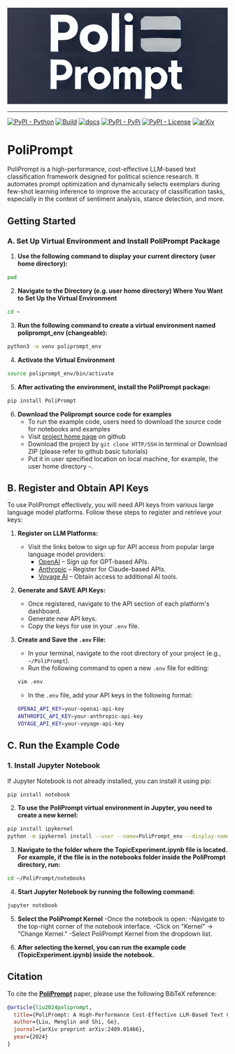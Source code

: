 
<p align="center">
  <img src="https://github.com/geshijoker/PoliPrompt/blob/main/poliprompt_logo.png" width="800" />
</p>

---

[![PyPI - Python](https://img.shields.io/badge/python-v3.10+-blue.svg)](https://pypi.org/project/PoliPrompt/)
[![Build](https://img.shields.io/github/actions/workflow/status/geshijoker/PoliPrompt/ci.yaml?branch=main)](https://github.com/geshijoker/PoliPrompt/actions)
[![docs](https://img.shields.io/badge/docs-Passing-green.svg)](https://poliprompt-tutorial.readthedocs.io/en/latest/)
[![PyPI - PyPi](https://img.shields.io/pypi/v/PoliPrompt)](https://pypi.org/project/poliprompt/)
[![PyPI - License](https://img.shields.io/badge/license-MIT-green.svg)](https://github.com/geshijoker/PoliPrompt/blob/main/LICENSE)
[![arXiv](https://img.shields.io/badge/arXiv-2409.01466-<COLOR>.svg)](https://arxiv.org/pdf/2409.01466)


# PoliPrompt
PoliPrompt is a high-performance, cost-effective LLM-based text classification framework designed for political science research. It automates prompt optimization and dynamically selects exemplars during few-shot learning inference to improve the accuracy of classification tasks, especially in the context of sentiment analysis, stance detection, and more.

## Getting Started
### A. Set Up Virtual Environment and Install PoliPrompt Package

1. **Use the following command to display your current directory (user home directory):**
   
```bash
pwd
```

2. **Navigate to the Directory (e.g. user home directory) Where You Want to Set Up the Virtual Environment**
   
```bash
cd ~
```

3. **Run the following command to create a virtual environment named poliprompt_env (changeable):**
   
```bash
python3 -m venv poliprompt_env
```

4. **Activate the Virtual Environment**
   
```bash
source poliprompt_env/bin/activate
```

5. **After activating the environment, install the PoliPrompt package:**
```bash
pip install PoliPrompt
```

6. **Download the Poliprompt source code for examples**
   - To run the example code, users need to download the source code for notebooks and examples
   - Visit [project home page](https://github.com/geshijoker/PoliPrompt/tree/main) on github
   - Download the project by `git clone HTTP/SSH` in terminal or Download ZIP (please refer to github basic tutorials)
   - Put it in user specified location on local machine, for example, the user home directory `~`.

## B. Register and Obtain API Keys

To use PoliPrompt effectively, you will need API keys from various large language model platforms. Follow these steps to register and retrieve your keys:

1. **Register on LLM Platforms:**
   - Visit the links below to sign up for API access from popular large language model providers:
     - [OpenAI](https://beta.openai.com/signup/) – Sign up for GPT-based APIs.
     - [Anthropic](https://www.anthropic.com/product) – Register for Claude-based APIs.
     - [Voyage AI](https://voyage.ai) – Obtain access to additional AI tools.

2. **Generate and SAVE API Keys:**
   - Once registered, navigate to the API section of each platform's dashboard.
   - Generate new API keys.
   - Copy the keys for use in your `.env` file. 

3. **Create and Save the `.env` File:**
   - In your terminal, navigate to the root directory of your project (e.g., `~/PoliPrompt`).
   - Run the following command to open a new `.env` file for editing:
   
   ```bash
   vim .env
   ```

   - In the `.env` file, add your API keys in the following format:

   ```bash
   OPENAI_API_KEY=your-openai-api-key
   ANTHROPIC_API_KEY=your-anthropic-api-key
   VOYAGE_API_KEY=your-voyage-api-key
   ```

## C. Run the Example Code

### 1. **Install Jupyter Notebook**
If Jupyter Notebook is not already installed, you can install it using pip:

```bash
pip install notebook
```
2. **To use the PoliPrompt virtual environment in Jupyter, you need to create a new kernel:**

```bash
pip install ipykernel
python -m ipykernel install --user --name=PoliPrompt_env --display-name "PoliPrompt Kernel"
```

3. **Navigate to the folder where the TopicExperiment.ipynb file is located. For example, if the file is in the notebooks folder inside the PoliPrompt directory, run:**

```bash
cd ~/PoliPrompt/notebooks
```

4. **Start Jupyter Notebook by running the following command:**

```bash
jupyter notebook
```

5. **Select the PoliPrompt Kernel**
   -Once the notebook is open:
   -Navigate to the top-right corner of the notebook interface.
   -Click on "Kernel" → "Change Kernel."
   -Select PoliPrompt Kernel from the dropdown list.

6. **After selecting the kernel, you can run the example code (TopicExperiment.ipynb) inside the notebook.**

## Citation
To cite the **[PoliPrompt](https://arxiv.org/abs/2409.01466)** paper, please use the following BibTeX reference:

```bibtex
@article{liu2024poliprompt,
  title={PoliPrompt: A High-Performance Cost-Effective LLM-Based Text Classification Framework for Political Science},
  author={Liu, Menglin and Shi, Ge},
  journal={arXiv preprint arXiv:2409.01466},
  year={2024}
}
```


